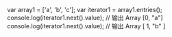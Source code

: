 <span class="token keyword">var</span> array1 <span class="token operator">=</span> <span class="token punctuation">[</span><span class="token string">'a'</span><span class="token punctuation">,</span> <span class="token string">'b'</span><span class="token punctuation">,</span> <span class="token string">'c'</span><span class="token punctuation">]</span><span class="token punctuation">;</span>
<span class="token keyword">var</span> iterator1 <span class="token operator">=</span> array1<span class="token punctuation">.</span><span class="token function">entries</span><span class="token punctuation">(</span><span class="token punctuation">)</span><span class="token punctuation">;</span>
console<span class="token punctuation">.</span><span class="token function">log</span><span class="token punctuation">(</span>iterator1<span class="token punctuation">.</span><span class="token function">next</span><span class="token punctuation">(</span><span class="token punctuation">)</span><span class="token punctuation">.</span>value<span class="token punctuation">)</span><span class="token punctuation">;</span>    <span class="token comment">// 输出 Array [0, "a"]</span>
console<span class="token punctuation">.</span><span class="token function">log</span><span class="token punctuation">(</span>iterator1<span class="token punctuation">.</span><span class="token function">next</span><span class="token punctuation">(</span><span class="token punctuation">)</span><span class="token punctuation">.</span>value<span class="token punctuation">)</span><span class="token punctuation">;</span>    <span class="token comment">// 输出 Array [ 1, "b" ] </span>